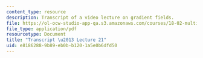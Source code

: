 ```yaml
---
content_type: resource
description: Transcript of a video lecture on gradient fields.
file: https://ol-ocw-studio-app-qa.s3.amazonaws.com/courses/18-02-multivariable-calculus-fall-2007/e81862889b89eb0bb1201a5e0b6dfd50_18_022007L21.pdf
file_type: application/pdf
resourcetype: Document
title: "Transcript \u2013 Lecture 21"
uid: e8186288-9b89-eb0b-b120-1a5e0b6dfd50
---
```

